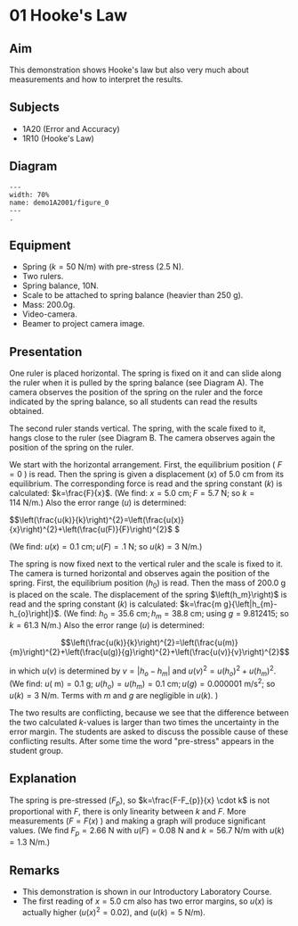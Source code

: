 # 01 Hooke's Law 
  
## Aim   
This demonstration shows Hooke's law but also very much about measurements and how to interpret the results.    
  
## Subjects   
* 1A20 (Error and Accuracy)
* 1R10 (Hooke's Law)   
  
## Diagram   
   
```{figure} figures/figure_0.png  
---  
width: 70%  
name: demo1A2001/figure_0  
---
.
```
      
## Equipment   
*  Spring $(k=50 \text{~N} / \text{m})$ with pre-stress $(2.5 \text{~N})$. 
*  Two rulers. 
*  Spring balance, 10N. 
*  Scale to be attached to spring balance (heavier than $250 \mathrm{~g}$). 
*  Mass: 200.0g. 
*  Video-camera. 
*  Beamer to project camera image.

## Presentation   
One ruler is placed horizontal. The spring is fixed on it and can slide along the ruler when it is pulled by the spring balance (see Diagram A). The camera observes the position of the spring on the ruler and the force indicated by the spring balance, so all students can read the results obtained.

The second ruler stands vertical. The spring, with the scale fixed to it, hangs close to the ruler (see Diagram B. The camera observes again the position of the spring on the ruler.

We start with the horizontal arrangement. First, the equilibrium position ( $F=0$ ) is read. Then the spring is given a displacement $(x)$ of $5.0 \text{~cm}$ from its equilibrium. The corresponding force is read and the spring constant $(k)$ is calculated: $k=\frac{F}{x}$. (We find: $x=5.0 \text{~cm} ; F=5.7 \text{~N}$; so $k=114 \text{~N} / \text{m}$.) Also the error range ($u$) is determined:

$$\left(\frac{u(k)}{k}\right)^{2}=\left(\frac{u(x)}{x}\right)^{2}+\left(\frac{u(F)}{F}\right)^{2}$ $

(We find: $u(x)=0.1 \text{~cm} ; u(F)=.1 \text{~N}$; so $u(k)=3 \text{~N} / \text{m}$.)

The spring is now fixed next to the vertical ruler and the scale is fixed to it. The camera is turned horizontal and observes again the position of the spring. First, the equilibrium position $\left(h_{0}\right)$ is read. Then the mass of $200.0 \text{~g}$ is placed on the scale. The displacement of the spring $\left(h_m}\right)$ is read and the spring constant $(k)$ is calculated: $k=\frac{m g}{\left|h_{m}-h_{o}\right|}$. (We find: $h_{0}=35.6 \text{~cm} ; h_{m}=38.8 \text{~cm}$; using $g=9.812415$; so $k=61.3 \text{~N} / \text{m}$.) Also the error range ($u$) is determined: 

$$\left(\frac{u(k)}{k}\right)^{2}=\left(\frac{u(m)}{m}\right)^{2}+\left(\frac{u(g)}{g}\right)^{2}+\left(\frac{u(v)}{v}\right)^{2}$$

in which $u(v)$ is determined by $v=\left|h_{o}-h_{m}\right|$ and $u(v)^{2}=u\left(h_{o}\right)^{2}+u\left(h_{m}\right)^{2}$. (We find: $u(\mathrm{~m})=0.1 \text{~g}$; $u\left(h_{o}\right)=u\left(h_{m}\right)=0.1 \text{~cm} ; u(g)=0.000001 \text{~m} / \text{s}^{2}$; so $u(k)=3 \text{~N} / \text{m}$. Terms with $m$ and $g$ are negligible in $u(k)$. )

The two results are conflicting, because we see that the difference between the two calculated $k$-values is larger than two times the uncertainty in the error margin. The students are asked to discuss the possible cause of these conflicting results. After some time the word "pre-stress" appears in the student group.  
  
## Explanation   
The spring is pre-stressed $\left(F_p\right)$, so $k=\frac{F-F_{p}}{x} \cdot k$ is not proportional with $F$, there is only linearity between $k$ and $F$. More measurements $(F=F(x)$ ) and making a graph will produce significant values. (We find $F_p=2.66 \text{~N}$ with $u(F)=0.08 \text{~N}$ and $k=56.7 \text{~N} / \text{m}$ with $u(k)=1.3 \text{~N} / \text{m}$.)
  
## Remarks   
- This demonstration is shown in our Introductory Laboratory Course.
- The first reading of $x=5.0 \text{~cm}$ also has two error margins, so $u(x)$ is actually higher $\left(u(x)^{2}=0.02\right)$, and $\left(u(k)=5 \text{~N} / \text{m}\right)$.
  